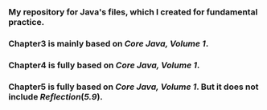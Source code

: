 ### My repository for Java's files, which I created for fundamental practice.
### Chapter3 is mainly based on _Core Java, Volume 1_.
### Chapter4 is fully based on _Core Java, Volume 1_.
### Chapter5 is fully based on _Core Java, Volume 1_. But it does not include _Reflection_(_5.9_).